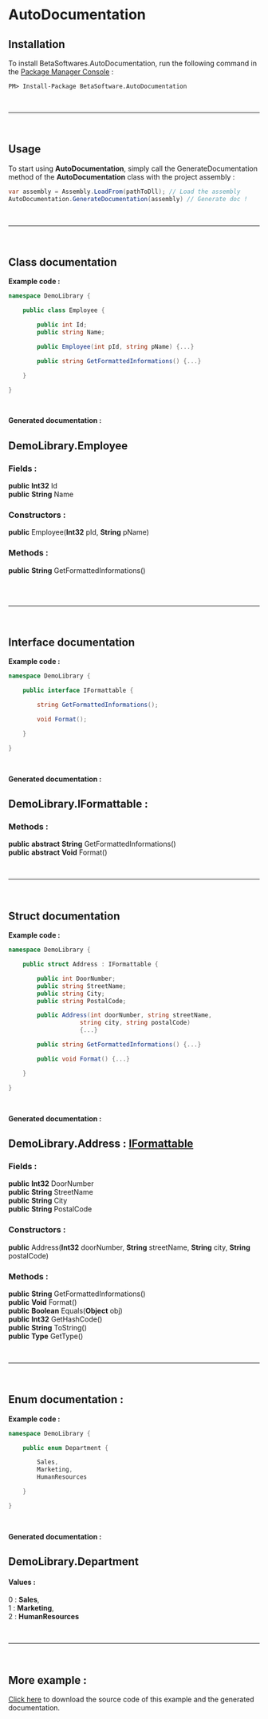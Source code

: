 # AutoDocumentation

## Installation
To install BetaSoftwares.AutoDocumentation, run the following command in the <a href='#https://docs.microsoft.com/fr-fr/nuget/tools/package-manager-console'>Package Manager Console</a>  :

```
PM> Install-Package BetaSoftware.AutoDocumentation
```

<br> <hr> <br>

## Usage
To start using **AutoDocumentation**, simply call the GenerateDocumentation method of the **AutoDocumentation** class with the project assembly :

```cs
var assembly = Assembly.LoadFrom(pathToDll); // Load the assembly
AutoDocumentation.GenerateDocumentation(assembly) // Generate doc !
```

<br> <hr> <br>

## Class documentation

**Example code :**
```cs
namespace DemoLibrary {

    public class Employee {

        public int Id;
        public string Name;

        public Employee(int pId, string pName) {...}

        public string GetFormattedInformations() {...}

    }

}
```

<br>

**Generated documentation :** 
<h2 id='EmployeeAnchor'>DemoLibrary.Employee</h2> <h3>Fields : </h3><strong>public</strong> <strong></strong> <strong></strong> <strong>Int32</strong> Id<br> 
<strong>public</strong> <strong></strong> <strong></strong> <strong>String</strong> Name<br> 
 <h3>Constructors : </h3><strong>public</strong> <strong></strong> Employee(<strong>Int32</strong> pId, <strong>String</strong> pName)<br> 
 <h3>Methods : </h3><strong>public</strong> <strong></strong> <strong></strong> <strong>String</strong> GetFormattedInformations()<br> <br>

<br> <hr> <br>

## Interface documentation

**Example code :**
```cs
namespace DemoLibrary {

    public interface IFormattable {

        string GetFormattedInformations();

        void Format();

    }

}
```

<br>

**Generated documentation :**
<h2 id='IFormattableAnchor'>DemoLibrary.IFormattable : </h2>   <h3>Methods : </h3><strong>public</strong> <strong></strong> <strong>abstract</strong> <strong>String</strong> GetFormattedInformations()<br> 
<strong>public</strong> <strong></strong> <strong>abstract</strong> <strong>Void</strong> Format()<br> 

<br> <hr> <br>

## Struct documentation

**Example code :**
```cs
namespace DemoLibrary {

    public struct Address : IFormattable {

        public int DoorNumber;
        public string StreetName;
        public string City;
        public string PostalCode;

        public Address(int doorNumber, string streetName,
                    string city, string postalCode) 
                    {...}

        public string GetFormattedInformations() {...}

        public void Format() {...}

    }

}
```

<br>

**Generated documentation :**
<h2 id='AddressAnchor'>DemoLibrary.Address : <a href='#IFormattableAnchor'>IFormattable</a></h2> <h3>Fields : </h3><strong>public</strong> <strong></strong> <strong></strong> <strong>Int32</strong> DoorNumber<br> 
<strong>public</strong> <strong></strong> <strong></strong> <strong>String</strong> StreetName<br> 
<strong>public</strong> <strong></strong> <strong></strong> <strong>String</strong> City<br> 
<strong>public</strong> <strong></strong> <strong></strong> <strong>String</strong> PostalCode<br> 
 <h3>Constructors : </h3><strong>public</strong> <strong></strong> Address(<strong>Int32</strong> doorNumber, <strong>String</strong> streetName, <strong>String</strong> city, <strong>String</strong> postalCode)<br> 
 <h3>Methods : </h3><strong>public</strong> <strong></strong> <strong></strong> <strong>String</strong> GetFormattedInformations()<br> 
<strong>public</strong> <strong></strong> <strong></strong> <strong>Void</strong> Format()<br> 
<strong>public</strong> <strong></strong> <strong></strong> <strong>Boolean</strong> Equals(<strong>Object</strong> obj)<br> 
<strong>public</strong> <strong></strong> <strong></strong> <strong>Int32</strong> GetHashCode()<br> 
<strong>public</strong> <strong></strong> <strong></strong> <strong>String</strong> ToString()<br> 
<strong>public</strong> <strong></strong> <strong></strong> <strong>Type</strong> GetType()<br>

<br> <hr> <br>

## Enum documentation :

**Example code :**
```cs
namespace DemoLibrary {

    public enum Department {

        Sales,
        Marketing,
        HumanResources

    }

}
```

<br>

**Generated documentation :**
<h2 id='DepartmentAnchor'>DemoLibrary.Department</h2> <h4>Values : </h4>0 : <strong>Sales</strong>, <br> 
1 : <strong>Marketing</strong>, <br> 
2 : <strong>HumanResources</strong><br> 

<br> <hr> <br>

## More example :
<a href='#https://github.com/CBinet/AutoDocumentation/blob/master/Sourcecode.zip'>Click here</a> to download the source code of this example and the generated documentation.
